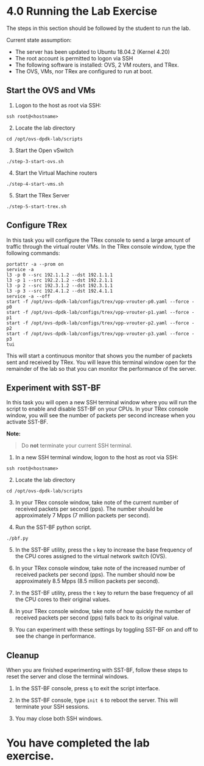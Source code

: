 # 4.0 Running the Lab Exercise
The steps in this section should be followed by the student to run the lab.

Current state assumption:
* The server has been updated to Ubuntu 18.04.2 (Kernel 4.20)
* The root account is permitted to logon via SSH
* The following software is installed: OVS, 2 VM routers, and TRex.
* The OVS, VMs, nor TRex are configured to run at boot.

## Start the OVS and VMs

1. Logon to the host as root via SSH:
```
ssh root@<hostname>
```
2. Locate the lab directory
```
cd /opt/ovs-dpdk-lab/scripts
```
3. Start the Open vSwitch
```
./step-3-start-ovs.sh
```
4. Start the Virtual Machine routers
```
./step-4-start-vms.sh
```
5. Start the TRex Server
```
./step-5-start-trex.sh
```
## Configure TRex
In this task you will configure the TRex console to send a large amount of traffic through the virtual router VMs. In the TRex console window, type the following commands:
```
portattr -a --prom on
service -a
l3 -p 0 --src 192.1.1.2 --dst 192.1.1.1
l3 -p 1 --src 192.2.1.2 --dst 192.2.1.1
l3 -p 2 --src 192.3.1.2 --dst 192.3.1.1
l3 -p 3 --src 192.4.1.2 --dst 192.4.1.1
service -a --off
start -f /opt/ovs-dpdk-lab/configs/trex/vpp-vrouter-p0.yaml --force -p0 
start -f /opt/ovs-dpdk-lab/configs/trex/vpp-vrouter-p1.yaml --force -p1
start -f /opt/ovs-dpdk-lab/configs/trex/vpp-vrouter-p2.yaml --force -p2
start -f /opt/ovs-dpdk-lab/configs/trex/vpp-vrouter-p3.yaml --force -p3
tui
```
This will start a continuous monitor that shows you the number of packets sent and received by TRex.
You will leave this terminal window open for the remainder of the lab so that you can monitor the performance of the server.



## Experiment with SST-BF
In this task you will open a new SSH terminal window where you will run the script to enable and disable SST-BF on your CPUs. In your TRex console window, you will see the number of packets per second increase when you activate SST-BF.

**Note:**
> Do **not** terminate your current SSH terminal.

1. In a new SSH terminal window, logon to the host as root via SSH:
```
ssh root@<hostname>
```
2. Locate the lab directory
```
cd /opt/ovs-dpdk-lab/scripts
```
3. In your TRex console window, take note of the current number of received packets per second (pps). The number should be approximately 7 Mpps (7 million packets per second).

4. Run the SST-BF python script.
```
./pbf.py
```
5. In the SST-BF utility, press the `s` key to increase the base frequency of the CPU cores assigned to the virtual network switch (OVS).

6. In your TRex console window, take note of the increased number of received packets per second (pps). The number should now be approximately 8.5 Mpps (8.5 million packets per second).

7. In the SST-BF utility, press the `t` key to return the base frequency of all the CPU cores to their original values.

8. In your TRex console window, take note of how quickly the number of received packets per second (pps) falls back to its original value.

9. You can experiment with these settings by toggling SST-BF on and off to see the change in performance.

## Cleanup

When you are finished experimenting with SST-BF, follow these steps to reset the server and close the terminal windows.

1. In the SST-BF console, press `q` to exit the script interface.

2. In the SST-BF console, type `init 6` to reboot the server. This will terminate your SSH sessions.

3. You may close both SSH windows.


# You have completed the lab exercise.
